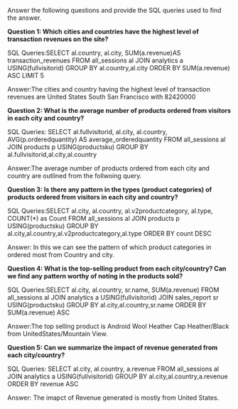 Answer the following questions and provide the SQL queries used to find the answer.

    
**Question 1: Which cities and countries have the highest level of transaction revenues on the site?**


SQL Queries:SELECT al.country,
                   al.city,
                   SUM(a.revenue)AS transaction_revenues
            FROM all_sessions al
            JOIN analytics a USING(fullvisitorid)
            GROUP BY al.country,al.city
            ORDER BY SUM(a.revenue) ASC
            LIMIT 5



Answer:The cities and country having the highest level of transaction revenues are United States South San Francisco with 82420000




**Question 2: What is the average number of products ordered from visitors in each city and country?**


SQL Queries:  SELECT al.fullvisitorid,
                     al.city,
                     al.country,
                     AVG(p.orderedquantity) AS average_orderedquantity
              FROM all_sessions al
              JOIN products p USING(productsku)
               GROUP BY al.fullvisitorid,al.city,al.country



Answer:The average number of products ordered from each city and country are outlined from the follwoing query.





**Question 3: Is there any pattern in the types (product categories) of products ordered from visitors in each city and country?**


SQL Queries:SELECT al.city,
                   al.country,
                   al.v2productcategory,
                   al.type,
                   COUNT(*) as Count
            FROM all_sessions al
            JOIN products p USING(productsku)
            GROUP BY al.city,al.country,al.v2productcategory,al.type
            ORDER BY count DESC



Answer: In this we can see the pattern of which product categories in ordered most from Country and city.





**Question 4: What is the top-selling product from each city/country? Can we find any pattern worthy of noting in the products sold?**


SQL Queries:SELECT al.city,
                   al.country,
                   sr.name,
                   SUM(a.revenue)
            FROM all_sessions al
           JOIN analytics a USING(fullvisitorid)
           JOIN sales_report sr USING(productsku)
           GROUP BY al.city,al.country,sr.name
           ORDER BY SUM(a.revenue) ASC



Answer:The top selling product is Android Wool Heather Cap Heather/Black from UnitedStates/Mountain View.





**Question 5: Can we summarize the impact of revenue generated from each city/country?**

SQL Queries:  SELECT al.city,
                     al.country,
                     a.revenue
             FROM all_sessions al
            JOIN analytics a USING(fullvisitorid)
            GROUP BY al.city,al.country,a.revenue
             ORDER BY revenue ASC



Answer: The imapct of Revenue generated is mostly from United States.







